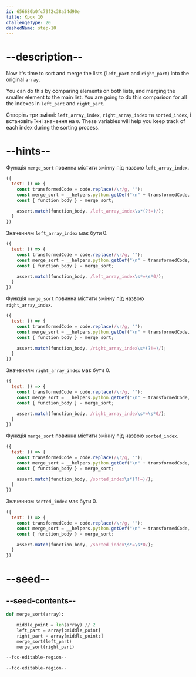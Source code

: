 ```yaml
---
id: 656680b0fc79f2c38a34d90e
title: Крок 10
challengeType: 20
dashedName: step-10
---
```


# --description--

Now it's time to sort and merge the lists (`left_part` and `right_part`) into the original `array`.

You can do this by comparing elements on both lists, and merging the smaller element to the main list. You are going to do this comparison for all the indexes in `left_part` and `right_part`.

Створіть три змінні: `left_array_index`, `right_array_index` та `sorted_index`, і встановіть їхні значення на `0`. These variables will help you keep track of each index during the sorting process.

# --hints--

Функція `merge_sort` повинна містити змінну під назвою `left_array_index`.

```js
({
  test: () => {
    const transformedCode = code.replace(/\r/g, "");
    const merge_sort = __helpers.python.getDef("\n" + transformedCode, "merge_sort");
    const { function_body } = merge_sort;

    assert.match(function_body, /left_array_index\s*(?!=)/);
  }
})
```

Значенням `left_array_index` має бути 0.

```js
({
  test: () => {
    const transformedCode = code.replace(/\r/g, "");
    const merge_sort = __helpers.python.getDef("\n" + transformedCode, "merge_sort");
    const { function_body } = merge_sort;

    assert.match(function_body, /left_array_index\s*=\s*0/);
  }
})
```

Функція `merge_sort` повинна містити змінну під назвою `right_array_index`.

```js
({
  test: () => {
    const transformedCode = code.replace(/\r/g, "");
    const merge_sort = __helpers.python.getDef("\n" + transformedCode, "merge_sort");
    const { function_body } = merge_sort;

    assert.match(function_body, /right_array_index\s*(?!=)/);
  }
})
```

Значенням `right_array_index` має бути 0.

```js
({
  test: () => {
    const transformedCode = code.replace(/\r/g, "");
    const merge_sort = __helpers.python.getDef("\n" + transformedCode, "merge_sort");
    const { function_body } = merge_sort;

    assert.match(function_body, /right_array_index\s*=\s*0/);
  }
})

```

Функція `merge_sort` повинна містити змінну під назвою `sorted_index`.

```js
({
  test: () => {
    const transformedCode = code.replace(/\r/g, "");
    const merge_sort = __helpers.python.getDef("\n" + transformedCode, "merge_sort");
    const { function_body } = merge_sort;

    assert.match(function_body, /sorted_index\s*(?!=)/);
  }
})
```

Значенням `sorted_index` має бути 0.

```js
({
  test: () => {
    const transformedCode = code.replace(/\r/g, "");
    const merge_sort = __helpers.python.getDef("\n" + transformedCode, "merge_sort");
    const { function_body } = merge_sort;

    assert.match(function_body, /sorted_index\s*=\s*0/);
  }
})
```

# --seed--

## --seed-contents--

```py
def merge_sort(array):

    middle_point = len(array) // 2
    left_part = array[:middle_point]
    right_part = array[middle_point:]
    merge_sort(left_part)
    merge_sort(right_part)

--fcc-editable-region--

--fcc-editable-region--
```
